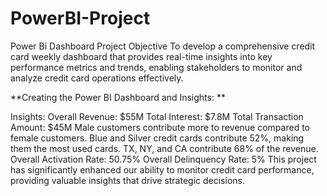 # PowerBI-Project
Power Bi Dashboard Project Objective To develop a comprehensive credit card weekly dashboard that provides real-time insights into key performance metrics and trends, enabling stakeholders to monitor and analyze credit card operations effectively.

**Creating the Power BI Dashboard and Insights: **

Insights:
Overall Revenue: $55M
Total Interest: $7.8M
Total Transaction Amount: $45M
Male customers contribute more to revenue compared to female customers.
Blue and Silver credit cards contribute 52%, making them the most used cards.
TX, NY, and CA contribute 68% of the revenue.
Overall Activation Rate: 50.75%
Overall Delinquency Rate: 5%
This project has significantly enhanced our ability to monitor credit card performance, providing valuable insights that drive strategic decisions.
